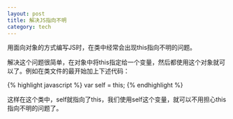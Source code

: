 ```yaml
---
layout: post
title: 解决JS指向不明
category: tech
---
```

用面向对象的方式编写JS时，在类中经常会出现this指向不明的问题。

解决这个问题很简单，在对象中将this指定给一个变量，然后都使用这个对象就可以了。例如在类文件的最开始加上下述代码：

{% highlight javascript %}
var self = this;
{% endhighlight %}

这样在这个类中，self就指向了this，我们使用self这个变量，就可以不用担心this指向不明的问题了。
